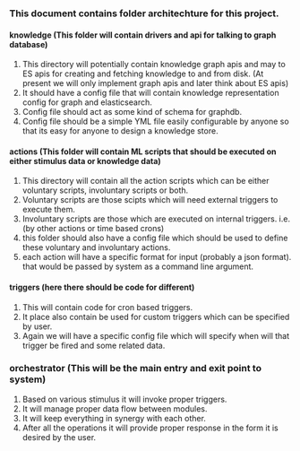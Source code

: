 ### This document contains folder architechture for this project.

#### knowledge (This folder will contain drivers and api for talking to graph database)
1. This directory will potentially contain knowledge graph apis and may to ES apis for creating and fetching knowledge to and from disk. (At present we will only implement graph apis and later think about ES apis)
2. It should have a config file that will contain knowledge representation config for graph and elasticsearch.
3. Config file should act as some kind of schema for graphdb.
4. Config file should be a simple YML file easily configurable by anyone so that its easy for anyone to design a knowledge store.

#### actions (This folder will contain ML scripts that should be executed on either stimulus data or knowledge data)
1. This directory will contain all the action scripts which can be either voluntary scripts, involuntary scripts or both.
2. Voluntary scripts are those scipts which will need external triggers to execute them.
3. Involuntary scripts are those which are executed on internal triggers. i.e. (by other actions or time based crons)
4. this folder should also have a config file which should be used to define these voluntary and involuntary actions.
5. each action will have a specific format for input (probably a json format). that would be passed by system as a command line argument.

#### triggers (here there should be code for different)
1. This will contain code for cron based triggers.
2. It place also contain be used for custom triggers which can be specified by user.
3. Again we will have a specific config file which will specify when will that trigger be fired and some related data.


### orchestrator (This will be the main entry and exit point to system)
1. Based on various stimulus it will invoke proper triggers.
2. It will manage proper data flow between modules.
3. It will keep everything in synergy with each other.
4. After all the operations it will provide proper response in the form it is desired by the user.
